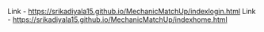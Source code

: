 Link - https://srikadiyala15.github.io/MechanicMatchUp/indexlogin.html
Link - https://srikadiyala15.github.io/MechanicMatchUp/indexhome.html

